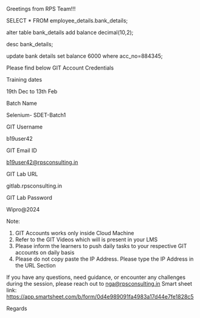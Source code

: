 Greetings from RPS Team!!!

SELECT * FROM employee_details.bank_details;

alter table bank_details add balance decimal(10,2);

desc bank_details;

update bank details set balance 6000 where acc_no=884345;


 

Please find below GIT Account Credentials

 

Training dates

19th Dec to 13th Feb

Batch Name

Selenium- SDET-Batch1

GIT Username

b19user42

GIT Email ID

b19user42@rpsconsulting.in

GIT Lab URL

gitlab.rpsconsulting.in

GIT Lab Password

Wipro@2024


Note:
1. GIT Accounts works only inside Cloud Machine
2. Refer to the GIT Videos which will is present in your LMS
3. Please inform the learners to push daily tasks to your respective GIT accounts on daily basis
4. Please do not copy paste the IP Address. Please type the IP Address in the URL Section

If you have any questions, need guidance, or encounter any challenges during the session, please reach out to nga@rpsconsulting.in 
Smart sheet link: https://app.smartsheet.com/b/form/0d4e989091fa4983a17d44e7fe1828c5

Regards
